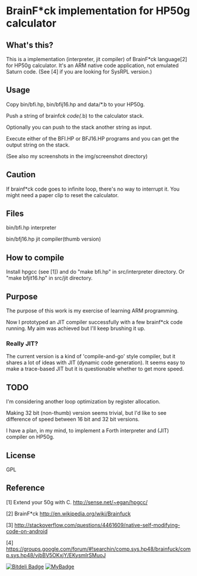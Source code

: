 # BrainF*ck implementation for HP50g calculator

## What's this?
This is a implementation (interpreter, jit compiler) of BrainF*ck language[2] for HP50g calculator.
It's an ARM native code application, not emulated Saturn code.
(See [4] if you are looking for SysRPL version.)


## Usage
Copy bin/bfi.hp, bin/bfij16.hp and data/*.b to your HP50g.

Push a string of brainf*ck code(*.b) to the calculator stack.

Optionally you can push to the stack another string as input.

Execute either of the BFI.HP or BFJ16.HP programs and you can get the output string on the stack.

(See also my screenshots in the img/screenshot directory)

## Caution
If brainf*ck code goes to infinite loop, there's no way to interrupt it.
You might need a paper clip to reset the calculator.


## Files
bin/bfi.hp interpreter

bin/bfj16.hp jit compiler(thumb version)


## How to compile
Install hpgcc (see [1]) and do "make bfi.hp" in src/interpreter directory.
Or "make bfjit16.hp" in src/jit directory.

## Purpose
The purpose of this work is my exercise of learning ARM programming.

Now I prototyped an JIT compiler successfully with a few brainf*ck code running.
My aim was achieved but I'll keep brushing it up.

### Really JIT?
The current version is a kind of 'compile-and-go' style compiler,
but it shares a lot of ideas with JIT (dynamic code generation).
It seems easy to make a trace-based JIT but it is questionable whether to get more speed.


## TODO
I'm considering another loop optimization by register allocation. 

Making 32 bit (non-thumb) version seems trivial, but I'd like to see difference of speed between 16 bit and 32 bit versions.

I have a plan, in my mind, to implement a Forth interpreter and (JIT) compiler on HP50g.



## License
GPL


## Reference
[1] Extend your 50g with C. http://sense.net/~egan/hpgcc/

[2] BrainF*ck http://en.wikipedia.org/wiki/Brainfuck

[3] http://stackoverflow.com/questions/4461609/native-self-modifying-code-on-android

[4] https://groups.google.com/forum/#!searchin/comp.sys.hp48/brainfuck/comp.sys.hp48/vjbBV5OKxjY/EKysmIrSMuoJ


[![Bitdeli Badge](https://d2weczhvl823v0.cloudfront.net/kariya/brainfuck-hp50g/trend.png)](https://bitdeli.com/free "Bitdeli Badge")
[![MyBadge](http://git.kariya.cc/myBadge.png)](http://git.kariya.cc/ "MyBadge")

